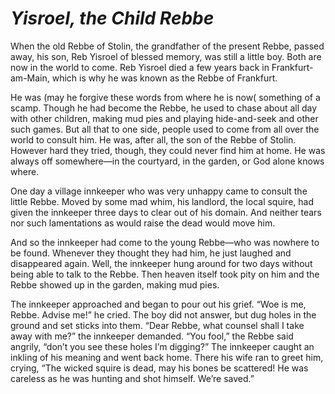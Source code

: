 # ***Yisroel, the Child Rebbe***



When the old Rebbe of Stolin, the grandfather of the present Rebbe, passed away, his son, Reb Yisroel of blessed memory, was still a little boy. Both are now in the world to come. Reb Yisroel died a few years back in Frankfurt-am-Main, which is why he was known as the Rebbe of Frankfurt.

He was (may he forgive these words from where he is now( something of a scamp. Though he had become the Rebbe, he used to chase about all day with other children, making mud pies and playing hide-and-seek and other such games. But all that to one side, people used to come from all over the world to consult him. He was, after all, the son of the Rebbe of Stolin. However hard they tried, though, they could never find him at home. He was always off somewhere—in the courtyard, in the garden, or God alone knows where.

One day a village innkeeper who was very unhappy came to consult the little Rebbe. Moved by some mad whim, his landlord, the local squire, had given the innkeeper three days to clear out of his domain. And neither tears nor such lamentations as would raise the dead would move him.

And so the innkeeper had come to the young Rebbe—who was nowhere to be found. Whenever they thought they had him, he just laughed and disappeared again. Well, the innkeeper hung around for two days without being able to talk to the Rebbe. Then heaven itself took pity on him and the Rebbe showed up in the garden, making mud pies.

The innkeeper approached and began to pour out his grief. “Woe is me, Rebbe. Advise me!” he cried. The boy did not answer, but dug holes in the ground and set sticks into them. “Dear Rebbe, what counsel shall I take away with me?” the innkeeper demanded. “You fool,” the Rebbe said angrily, “don’t you see these holes I’m digging?” The innkeeper caught an inkling of his meaning and went back home. There his wife ran to greet him, crying, “The wicked squire is dead, may his bones be scattered! He was careless as he was hunting and shot himself. We’re saved.”